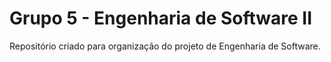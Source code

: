 # Grupo 5 - Engenharia de Software II
Repositório criado para organização do projeto de Engenharia de Software.
